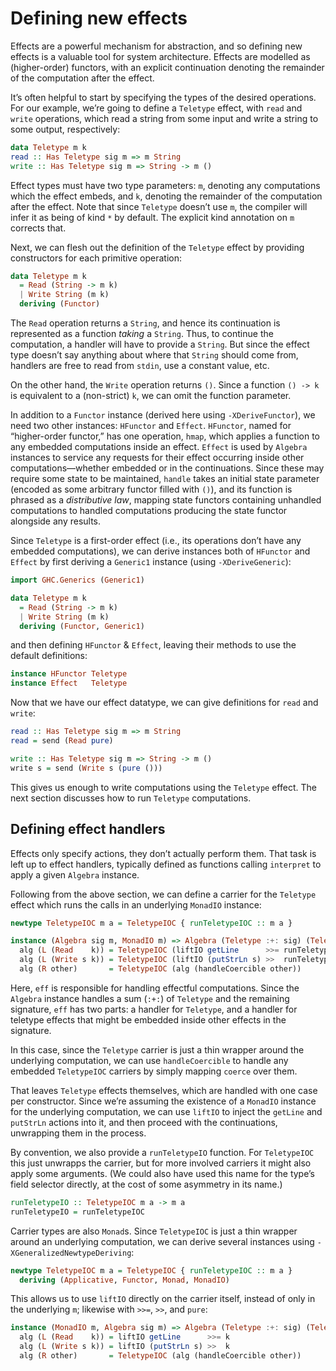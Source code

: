 # Defining new effects

Effects are a powerful mechanism for abstraction, and so defining new effects is a valuable tool for system architecture. Effects are modelled as (higher-order) functors, with an explicit continuation denoting the remainder of the computation after the effect.

It’s often helpful to start by specifying the types of the desired operations. For our example, we’re going to define a `Teletype` effect, with `read` and `write` operations, which read a string from some input and write a string to some output, respectively:

```haskell
data Teletype m k
read :: Has Teletype sig m => m String
write :: Has Teletype sig m => String -> m ()
```

Effect types must have two type parameters: `m`, denoting any computations which the effect embeds, and `k`, denoting the remainder of the computation after the effect. Note that since `Teletype` doesn’t use `m`, the compiler will infer it as being of kind `*` by default. The explicit kind annotation on `m` corrects that.

Next, we can flesh out the definition of the `Teletype` effect by providing constructors for each primitive operation:

```haskell
data Teletype m k
  = Read (String -> m k)
  | Write String (m k)
  deriving (Functor)
```

The `Read` operation returns a `String`, and hence its continuation is represented as a function _taking_ a `String`. Thus, to continue the computation, a handler will have to provide a `String`. But since the effect type doesn’t say anything about where that `String` should come from, handlers are free to read from `stdin`, use a constant value, etc.

On the other hand, the `Write` operation returns `()`. Since a function `() -> k` is equivalent to a (non-strict) `k`, we can omit the function parameter.

In addition to a `Functor` instance (derived here using `-XDeriveFunctor`), we need two other instances: `HFunctor` and `Effect`. `HFunctor`, named for “higher-order functor,” has one operation, `hmap`, which applies a function to any embedded computations inside an effect. `Effect` is used by `Algebra` instances to service any requests for their effect occurring inside other computations—whether embedded or in the continuations. Since these may require some state to be maintained, `handle` takes an initial state parameter (encoded as some arbitrary functor filled with `()`), and its function is phrased as a _distributive law_, mapping state functors containing unhandled computations to handled computations producing the state functor alongside any results.

Since `Teletype` is a first-order effect (i.e., its operations don’t have any embedded computations), we can derive instances both of `HFunctor` and `Effect` by first deriving a `Generic1` instance (using `-XDeriveGeneric`):

```haskell
import GHC.Generics (Generic1)

data Teletype m k
  = Read (String -> m k)
  | Write String (m k)
  deriving (Functor, Generic1)
```

and then defining `HFunctor` & `Effect`, leaving their methods to use the default definitions:

```haskell
instance HFunctor Teletype
instance Effect   Teletype
```

Now that we have our effect datatype, we can give definitions for `read` and `write`:

```haskell
read :: Has Teletype sig m => m String
read = send (Read pure)

write :: Has Teletype sig m => String -> m ()
write s = send (Write s (pure ()))
```

This gives us enough to write computations using the `Teletype` effect. The next section discusses how to run `Teletype` computations.

## Defining effect handlers

Effects only specify actions, they don’t actually perform them. That task is left up to effect handlers, typically defined as functions calling `interpret` to apply a given `Algebra` instance.

Following from the above section, we can define a carrier for the `Teletype` effect which runs the calls in an underlying `MonadIO` instance:

```haskell
newtype TeletypeIOC m a = TeletypeIOC { runTeletypeIOC :: m a }

instance (Algebra sig m, MonadIO m) => Algebra (Teletype :+: sig) (TeletypeIOC m) where
  alg (L (Read    k)) = TeletypeIOC (liftIO getLine      >>= runTeletypeIOC . k)
  alg (L (Write s k)) = TeletypeIOC (liftIO (putStrLn s) >>  runTeletypeIOC   k)
  alg (R other)       = TeletypeIOC (alg (handleCoercible other))
```

Here, `eff` is responsible for handling effectful computations. Since the `Algebra` instance handles a sum (`:+:`) of `Teletype` and the remaining signature, `eff` has two parts: a handler for `Teletype`, and a handler for teletype effects that might be embedded inside other effects in the signature.

In this case, since the `Teletype` carrier is just a thin wrapper around the underlying computation, we can use `handleCoercible` to handle any embedded `TeletypeIOC` carriers by simply mapping `coerce` over them.

That leaves `Teletype` effects themselves, which are handled with one case per constructor. Since we’re assuming the existence of a `MonadIO` instance for the underlying computation, we can use `liftIO` to inject the `getLine` and `putStrLn` actions into it, and then proceed with the continuations, unwrapping them in the process.

By convention, we also provide a `runTeletypeIO` function. For `TeletypeIOC` this just unwrapps the carrier, but for more involved carriers it might also apply some arguments. (We could also have used this name for the type’s field selector directly, at the cost of some asymmetry in its name.)

```haskell
runTeletypeIO :: TeletypeIOC m a -> m a
runTeletypeIO = runTeletypeIOC
```

Carrier types are also `Monad`s. Since `TeletypeIOC` is just a thin wrapper around an underlying computation, we can derive several instances using `-XGeneralizedNewtypeDeriving`:

```haskell
newtype TeletypeIOC m a = TeletypeIOC { runTeletypeIOC :: m a }
  deriving (Applicative, Functor, Monad, MonadIO)
```

This allows us to use `liftIO` directly on the carrier itself, instead of only in the underlying `m`; likewise with `>>=`, `>>`, and `pure`:

```haskell
instance (MonadIO m, Algebra sig m) => Algebra (Teletype :+: sig) (TeletypeIOC m) where
  alg (L (Read    k)) = liftIO getLine      >>= k
  alg (L (Write s k)) = liftIO (putStrLn s) >>  k
  alg (R other)       = TeletypeIOC (alg (handleCoercible other))
```
